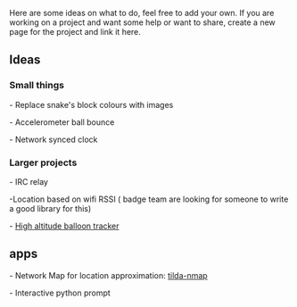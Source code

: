 Here are some ideas on what to do, feel free to add your own. If you are
working on a project and want some help or want to share, create a new
page for the project and link it here.

## Ideas

### Small things

\- Replace snake's block colours with images

\- Accelerometer ball bounce

\- Network synced clock

### Larger projects

\- IRC relay

-Location based on wifi RSSI ( badge team are looking for someone to
write a good library for this)

\- [High altitude balloon
tracker](https://badge.emfcamp.org/wiki/TiLDA_MK3/Ideas/hab)

## apps

\- Network Map for location approximation:
<a href="TiLDA_MK3/apps/nmap" class="wikilink"
title="tilda-nmap">tilda-nmap</a>

\- Interactive python prompt